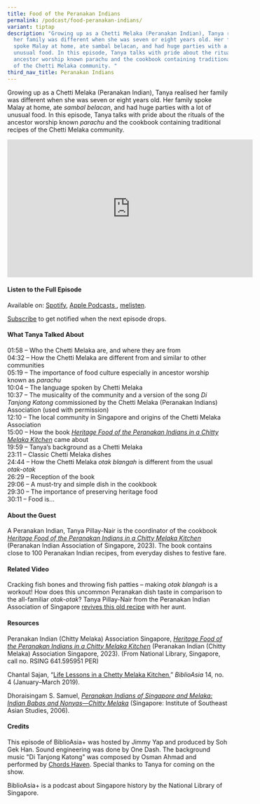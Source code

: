 ```yaml
---
title: Food of the Peranakan Indians
permalink: /podcast/food-peranakan-indians/
variant: tiptap
description: "Growing up as a Chetti Melaka (Peranakan Indian), Tanya realised
  her family was different when she was seven or eight years old. Her family
  spoke Malay at home, ate sambal belacan, and had huge parties with a lot of
  unusual food. In this episode, Tanya talks with pride about the rituals of the
  ancestor worship known parachu and the cookbook containing traditional recipes
  of the Chetti Melaka community. "
third_nav_title: Peranakan Indians
---
```

<p>Growing up as a Chetti Melaka (Peranakan Indian),&nbsp;Tanya&nbsp;realised
her family was different when she was seven or eight years old. Her family
spoke Malay at home, ate&nbsp;<em>sambal belacan</em>, and had huge parties
with a lot of unusual food. In this episode,&nbsp;Tanya&nbsp;talks with
pride about the rituals of the ancestor worship known&nbsp;<em>parachu</em>&nbsp;and
the cookbook containing traditional recipes of the Chetti Melaka community.&nbsp;</p>
<div class="iframe-wrapper">
<iframe height="315" width="560" allowfullscreen="true" frameborder="0" src="https://www.youtube.com/embed/4BY2x6UM-Vw?si=-z-REucAUM29EeZg"></iframe>
</div>
<p></p>
<h4><strong>Listen to the Full Episode</strong></h4>
<p>Available on: <a href="https://open.spotify.com/show/66PYiIthr1KqQhJ82XH4DN" rel="noopener noreferrer nofollow" target="_blank"><u>Spotify</u></a>,
<a href="https://podcasts.apple.com/us/podcast/biblioasia/id1688142751" rel="noopener noreferrer nofollow" target="_blank"><u>Apple Podcasts </u>
</a>, <a href="https://www.melisten.sg/podcast/playlist/BiblioAsia+-2115156" rel="noopener noreferrer nofollow" target="_blank"><u>melisten</u></a>.</p>
<p><a href="https://open.spotify.com/show/66PYiIthr1KqQhJ82XH4DN" rel="noopener noreferrer nofollow" target="_blank"><u>Subscribe</u></a> to
get notified when the next episode drops.</p>
<p></p>
<h4><strong>What Tanya Talked About</strong></h4>
<p>01:58 – Who the Chetti Melaka are, and where they are from
<br>04:32 – How the Chetti Melaka are different from and similar to other
communities
<br>05:19 – The importance of food culture especially in ancestor worship
known as <em>parachu</em> 
<br>10:04 – The language spoken by Chetti Melaka
<br>10:37 – The musicality of the community and a version of the song <em>Di Tanjong Katong</em> commissioned
by the Chetti Melaka (Peranakan Indians) Association (used with permission)
<br>12:10 – The local community in Singapore and origins of the Chetti Melaka
Association
<br>15:00 – How the book <em><a href="https://eservice.nlb.gov.sg/redir/itemdetails?bid=300003913" rel="noopener noreferrer nofollow" target="_blank">Heritage Food of the Peranakan Indians in a Chitty Melaka Kitchen</a> </em>came
about
<br>19:59 – Tanya’s background as a Chetti Melaka
<br>23:11 – Classic Chetti Melaka dishes
<br>24:44 – How the Chetti Melaka <em>otak blangah</em> is different from the
usual <em>otak-otak</em> 
<br>26:29 – Reception of the book
<br>29:06 – A must-try and simple dish in the cookbook
<br>29:30 – The importance of preserving heritage food
<br>30:11 – Food is…</p>
<p></p>
<h4><strong>About the Guest</strong></h4>
<p>A Peranakan Indian, Tanya Pillay-Nair is the coordinator of the cookbook <em><a href="https://eservice.nlb.gov.sg/redir/itemdetails?bid=300003913" rel="noopener noreferrer nofollow" target="_blank">Heritage Food of the Peranakan Indians in a Chitty Melaka Kitchen</a> </em>(Peranakan
Indian Association of Singapore, 2023). The book contains close to 100
Peranakan Indian recipes, from everyday dishes to festive fare.</p>
<p></p>
<h4><strong>Related Video</strong></h4>
<p>Cracking fish bones and throwing fish patties – making <em>otak blangah</em> is
a workout! How does this uncommon Peranakan dish taste in comparison to
the all-familiar <em>otak-otak</em>? Tanya Pillay-Nair from the Peranakan
Indian Association of Singapore <a href="https://biblioasia.nlb.gov.sg/videos/otak-blangah/" rel="noopener noreferrer nofollow" target="_blank">revives this old recipe</a> with
her aunt.</p>
<p></p>
<h4><strong>Resources</strong></h4>
<p>Peranakan Indian (Chitty Melaka) Association Singapore, <em><a href="https://eservice.nlb.gov.sg/redir/itemdetails?bid=300003913" rel="noopener noreferrer nofollow" target="_blank"><u>Heritage Food of the Peranakan Indians in a Chitty Melaka Kitchen</u></a></em> (Peranakan
Indian (Chitty Melaka) Association Singapore, 2023). (From National Library,
Singapore, call no. RSING 641.595951 PER)</p>
<p>Chantal Sajan, “<a href="https://biblioasia.nlb.gov.sg/vol-14/issue-4/jan-mar-2019/life-lson-chetty-m-k/" rel="noopener noreferrer nofollow" target="_blank">Life Lessons in a Chetty Melaka Kitchen</a>,” <em>BiblioAsia</em> 14,
no. 4 (January–March 2019).</p>
<p>Dhoraisingam S. Samuel, <em><a href="https://eservice.nlb.gov.sg/redir/itemdetails?bid=12687570" rel="noopener noreferrer nofollow" target="_blank">Peranakan Indians of Singapore and Melaka: Indian Babas and Nonyas—Chitty Melaka</a></em> (Singapore:
Institute of Southeast Asian Studies, 2006).</p>
<p></p>
<h4><strong>Credits</strong></h4>
<p>This episode of BiblioAsia+ was hosted by Jimmy Yap and produced by Soh
Gek Han. Sound engineering was done by One Dash. The background music "Di
Tanjong Katong" was composed by Osman Ahmad and performed by&nbsp;<a href="https://www.youtube.com/watch?v=uA2v7ka5TAI" rel="noopener noreferrer nofollow" target="_blank">Chords Haven</a>.
Special thanks to Tanya for coming on the show.</p>
<p>BiblioAsia+ is a podcast about Singapore history by the National Library
of Singapore.</p>
<p></p>
<p></p>
<p></p>